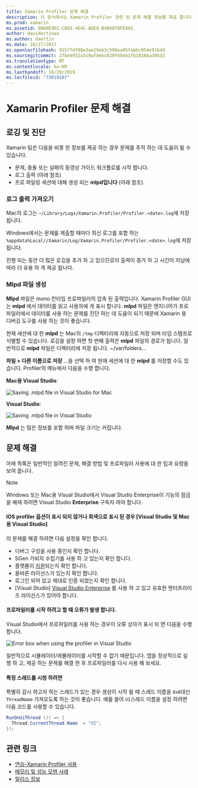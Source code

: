 ```yaml
---
title: Xamarin Profiler 문제 해결
description: 이 문서에서는 Xamarin Profiler 관련 된 문제 해결 정보를 제공 합니다. 로깅 및 진단, IDE 및 기타 항목과 관련 된 문제를 설명 합니다.
ms.prod: xamarin
ms.assetid: 0060E9D1-C003-4E4C-ADE8-B406978FE891
author: davidortinau
ms.author: daortin
ms.date: 10/27/2017
ms.openlocfilehash: 915f7df80e3ae29ab3c598ea95fabbc054e916dd
ms.sourcegitcommit: 2fbe4932a319af4ebc829f65eb1fb1816ba305d3
ms.translationtype: MT
ms.contentlocale: ko-KR
ms.lasthandoff: 10/29/2019
ms.locfileid: "73019207"
---
```

# <a name="xamarin-profiler-troubleshooting"></a>Xamarin Profiler 문제 해결

## <a name="logging-and-diagnostics"></a>로깅 및 진단

Xamarin 팀은 다음을 비롯 한 정보를 제공 하는 경우 문제를 추적 하는 데 도움이 될 수 있습니다.

- 문제, 충돌 또는 실패의 동영상 가이드 워크플로를 시작 합니다.
- 로그 출력 (아래 참조)
- 프로 파일링 세션에 대해 생성 되는 **mlpd입니다** (아래 참조).

### <a name="getting-log-outputs"></a>로그 출력 가져오기

Mac의 로그는 `~/Library/Logs/Xamarin.Profiler/Profiler.<date>.log`에 저장 됩니다.

Windows에서는 문제를 제출할 때마다 최신 로그를 포함 하는 `%appdata%Local//Xamarin/Log/Xamarin.Profiler/Profiler.<date>.log`에 저장 됩니다.

진행 되는 동안 더 많은 로깅을 추가 하 고 있으므로이 출력이 증가 하 고 시간이 지남에 따라 더 유용 하 게 제공 됩니다.

<a name="gen_mlpd" />

### <a name="generating-mlpd-files"></a>Mlpd 파일 생성

**Mlpd** 파일은 mono 런타임 프로파일러의 압축 된 출력입니다. Xamarin Profiler GUI는 **mlpd** 에서 데이터를 읽고 사용자에 게 표시 합니다. **mlpd** 파일은 엔지니어가 프로파일러에서 데이터를 사용 하는 문제를 진단 하는 데 도움이 되기 때문에 Xamarin 용 디버깅 도구를 사용 하는 것이 좋습니다.

현재 세션에 대 한 **mlpd** 는 Mac의 `/tmp` 디렉터리에 자동으로 저장 되며 타임 스탬프로 식별할 수 있습니다. 로깅을 설정 하면 첫 번째 출력은 **mlpd** 파일의 경로가 됩니다. 일반적으로 **mlpd** 파일은 디렉터리에 저장 됩니다. ~/var/folders...

**파일 > 다른 이름으로 저장** ...을 선택 하 여 현재 세션에 대 한 **mlpd** 를 저장할 수도 있습니다. Profiler의 메뉴에서 다음을 수행 합니다.

**Mac용 Visual Studio**:

![](troubleshooting-images/image17.png "Saving .mlpd file in Visual Studio for Mac")

**Visual Studio**:

![](troubleshooting-images/image17-vs.png "Saving .mlpd file in Visual Studio")

**Mlpd** 는 많은 정보를 포함 하며 파일 크기는 커집니다.

## <a name="troubleshooting"></a>문제 해결

아래 목록은 일반적인 알려진 문제, 해결 방법 및 프로파일러 사용에 대 한 팁과 요령을 보여 줍니다.

> [!NOTE]
> Windows 또는 Mac용 Visual Studio에서 Visual Studio Enterprise이 기능의 잠금을 해제 하려면 Visual Studio **Enterprise** 구독자 여야 합니다.

#### <a name="i-cant-see-the-ios-profiler-option-or-it-is-greyed-out-visual-studio-and-visual-studio-for-mac"></a>IOS profiler 옵션이 표시 되지 않거나 회색으로 표시 된 경우 [Visual Studio 및 Mac용 Visual Studio]

이 문제를 해결 하려면 다음 설정을 확인 합니다.

- 디버그 구성을 사용 중인지 확인 합니다.
- SGen 가비지 수집기를 사용 하 고 있는지 확인 합니다.
- 플랫폼이 [지원](~/tools/profiler/index.md#Profiler_Support)되는지 확인 합니다.
- 올바른 라이선스가 있는지 확인 합니다.
- 로그인 되어 있고 제대로 인증 되었는지 확인 합니다.
- [Visual Studio] [Visual Studio Enterprise](https://visualstudio.microsoft.com/vs/enterprise/) 를 사용 하 고 있고 유효한 엔터프라이즈 라이선스가 있어야 합니다.

#### <a name="i-get-an-error-when-i-try-to-launch-the-profiler"></a>프로파일러를 시작 하려고 할 때 오류가 발생 합니다.

Visual Studio에서 프로파일러를 사용 하는 경우이 오류 상자가 표시 되 면 다음을 수행 합니다.

![](troubleshooting-images/error.png "Error box when using the profiler in Visual Studio")

일반적으로 시뮬레이터/에뮬레이터를 시작할 수 없기 때문입니다. 앱을 정상적으로 실행 하 고, 제공 하는 문제를 해결 한 후 프로파일러를 다시 사용 해 보세요.

#### <a name="to-watch-a-specific-thread"></a>특정 스레드를 시청 하려면

특별히 감시 하고자 하는 스레드가 있는 경우 생성이 시작 될 때 스레드 이름을 `0x0`대신 `ThreadName` 가져오도록 하는 것이 좋습니다. 예를 들어 `UI`스레드 이름을 설정 하려면 다음 코드를 사용할 수 있습니다.

```csharp
RunOnUiThread (() => {
  Thread.CurrentThread.Name  = "UI";
});
```

## <a name="related-links"></a>관련 링크

- [연습-Xamarin Profiler 사용](~/tools/profiler/index.md)
- [메모리 및 성능 모범 사례](~/cross-platform/deploy-test/memory-perf-best-practices.md)
- [릴리스 정보](https://github.com/xamarin/release-notes-archive/blob/master/release-notes/profiler/preview/index.md)
